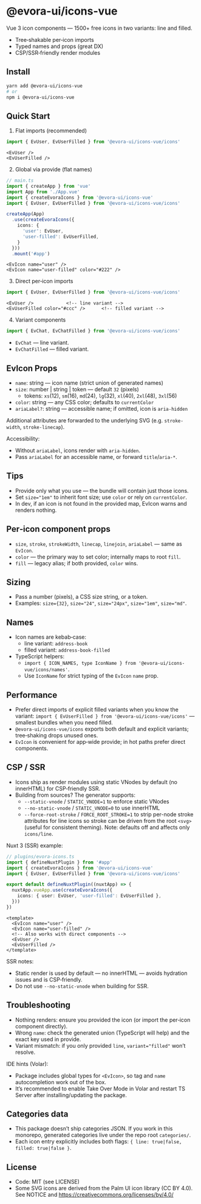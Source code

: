 # @evora-ui/icons-vue

Vue 3 icon components — 1500+ free icons in two variants: line and filled.

- Tree‑shakable per‑icon imports
- Typed names and props (great DX)
- CSP/SSR‑friendly render modules

## Install

```bash
yarn add @evora-ui/icons-vue
# or
npm i @evora-ui/icons-vue
```

## Quick Start

1) Flat imports (recommended)

```ts
import { EvUser, EvUserFilled } from '@evora-ui/icons-vue/icons'
```

```vue
<EvUser />
<EvUserFilled />
```

2) Global <EvIcon /> via provide (flat names)

```ts
// main.ts
import { createApp } from 'vue'
import App from './App.vue'
import { createEvoraIcons } from '@evora-ui/icons-vue'
import { EvUser, EvUserFilled } from '@evora-ui/icons-vue/icons'

createApp(App)
  .use(createEvoraIcons({
    icons: {
      'user': EvUser,
      'user-filled': EvUserFilled,
    }
  }))
  .mount('#app')
```

```vue
<EvIcon name="user" />
<EvIcon name="user-filled" color="#222" />
```

3) Direct per‑icon imports

```ts
import { EvUser, EvUserFilled } from '@evora-ui/icons-vue/icons'
```

```vue
<EvUser />            <!-- line variant -->
<EvUserFilled color="#ccc" />      <!-- filled variant -->
```

4) Variant components

```ts
import { EvChat, EvChatFilled } from '@evora-ui/icons-vue/icons'
```
- `EvChat` — line variant.
- `EvChatFilled` — filled variant.

## EvIcon Props
- `name`: string — icon name (strict union of generated names)
- `size`: number | string | token — default `32` (pixels)
  - tokens: `xs`(12), `sm`(16), `md`(24), `lg`(32), `xl`(40), `2xl`(48), `3xl`(56)
- `color`: string — any CSS color; defaults to `currentColor`
- `ariaLabel?`: string — accessible name; if omitted, icon is `aria-hidden`

Additional attributes are forwarded to the underlying SVG (e.g. `stroke-width`, `stroke-linecap`).

Accessibility:
- Without `ariaLabel`, icons render with `aria-hidden`.
- Pass `ariaLabel` for an accessible name, or forward `title`/`aria-*`.

## Tips
- Provide only what you use — the bundle will contain just those icons.
- Set `size="1em"` to inherit font size; use `color` or rely on `currentColor`.
- In dev, if an icon is not found in the provided map, EvIcon warns and renders nothing.

## Per‑icon component props
- `size`, `stroke`, `strokeWidth`, `linecap`, `linejoin`, `ariaLabel` — same as `EvIcon`.
- `color` — the primary way to set color; internally maps to root `fill`.
- `fill` — legacy alias; if both provided, `color` wins.

## Sizing
- Pass a number (pixels), a CSS size string, or a token.
- Examples: `size={32}`, `size="24"`, `size="24px"`, `size="1em"`, `size="md"`.

## Names
- Icon names are kebab‑case:
  - line variant: `address-book`
  - filled variant: `address-book-filled`
- TypeScript helpers:
  - `import { ICON_NAMES, type IconName } from '@evora-ui/icons-vue/icons/names'`.
  - Use `IconName` for strict typing of the `EvIcon` `name` prop.

## Performance
- Prefer direct imports of explicit filled variants when you know the variant: `import { EvUserFilled } from '@evora-ui/icons-vue/icons'` — smallest bundles when you need filled.
- `@evora-ui/icons-vue/icons` exports both default and explicit variants; tree‑shaking drops unused ones.
- `EvIcon` is convenient for app‑wide provide; in hot paths prefer direct components.

## CSP / SSR
- Icons ship as render modules using static VNodes by default (no innerHTML) for CSP‑friendly SSR.
- Building from sources? The generator supports:
  - `--static-vnode` / `STATIC_VNODE=1` to enforce static VNodes
  - `--no-static-vnode` / `STATIC_VNODE=0` to use innerHTML
  - `--force-root-stroke` / `FORCE_ROOT_STROKE=1` to strip per-node stroke attributes for line icons so stroke can be driven from the root `<svg>` (useful for consistent theming). Note: defaults off and affects only `icons/line`.

Nuxt 3 (SSR) example:

```ts
// plugins/evora-icons.ts
import { defineNuxtPlugin } from '#app'
import { createEvoraIcons } from '@evora-ui/icons-vue'
import { EvUser, EvUserFilled } from '@evora-ui/icons-vue/icons'

export default defineNuxtPlugin((nuxtApp) => {
  nuxtApp.vueApp.use(createEvoraIcons({
    icons: { user: EvUser, 'user-filled': EvUserFilled },
  }))
})
```

```vue
<template>
  <EvIcon name="user" />
  <EvIcon name="user-filled" />
  <!-- Also works with direct components -->
  <EvUser />
  <EvUserFilled />
</template>
```

SSR notes:
- Static render is used by default — no innerHTML — avoids hydration issues and is CSP‑friendly.
- Do not use `--no-static-vnode` when building for SSR.

## Troubleshooting
- Nothing renders: ensure you provided the icon (or import the per‑icon component directly).
- Wrong `name`: check the generated union (TypeScript will help) and the exact key used in provide.
- Variant mismatch: if you only provided `line`, `variant="filled"` won’t resolve.

IDE hints (Volar):
- Package includes global types for `<EvIcon>`, so tag and `name` autocompletion work out of the box.
- It’s recommended to enable Take Over Mode in Volar and restart TS Server after installing/updating the package.

## Categories data
- This package doesn’t ship categories JSON. If you work in this monorepo, generated categories live under the repo root `categories/`.
- Each icon entry explicitly includes both flags: `{ line: true|false, filled: true|false }`.

## License
- Code: MIT (see LICENSE)
- Some SVG icons are derived from the Palm UI icon library (CC BY 4.0). See NOTICE and https://creativecommons.org/licenses/by/4.0/
